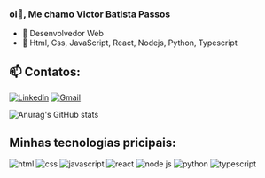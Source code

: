 ### oi👋, Me chamo Victor Batista Passos

- 🔭 Desenvolvedor Web
- 🌱 Html, Css, JavaScript, React, Nodejs, Python, Typescript
## 📫 Contatos:
  [![Linkedin](https://img.shields.io/badge/LinkedIn-0077B5?style=for-the-badge&logo=linkedin&logoColor=white)](https://www.linkedin.com/in/victor-batista-passos-5805a3201/) [![Gmail](https://img.shields.io/badge/Gmail-D14836?style=for-the-badge&logo=gmail&logoColor=white)](mailto:vbatistapassos@gmail.com)

![Anurag's GitHub stats](https://github-readme-stats.vercel.app/api?username=victorBP02&theme=dark&show_icons=true)

## Minhas tecnologias pricipais:
<div style="display: inline_block">
<img src="https://img.shields.io/badge/HTML5-E34F26?style=for-the-badge&logo=html5&logoColor=white" alt="html">
<img src="https://img.shields.io/badge/CSS3-1572B6?style=for-the-badge&logo=css3&logoColor=white" alt="css">
<img src="https://img.shields.io/badge/JavaScript-F7DF1E?style=for-the-badge&logo=javascript&logoColor=black" alt="javascript">
<img src="https://img.shields.io/badge/REACT-1572B6?style=for-the-badge&logo=react&logoColor=white" alt="react">
<img src="https://img.shields.io/badge/Node.js-43853D?style=for-the-badge&logo=node.js&logoColor=white" alt="node js">
<img src="https://img.shields.io/badge/Python-3776AB?style=for-the-badge&logo=python&logoColor=white" alt="python">
<img src="https://img.shields.io/badge/TypeScript-007ACC?style=for-the-badge&logo=typescript&logoColor=white" alt="typescript">
</div><br>
